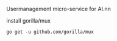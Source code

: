 Usermanagement micro-service for AI.nn

install gorilla/mux

```go get -u github.com/gorilla/mux```
